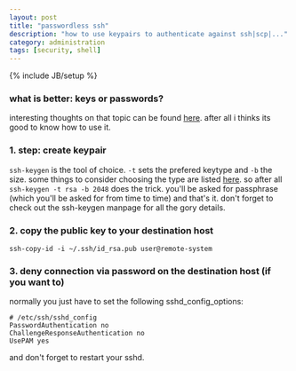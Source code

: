 ```yaml
---
layout: post
title: "passwordless ssh"
description: "how to use keypairs to authenticate against ssh|scp|..."
category: administration 
tags: [security, shell]
---
```

{% include JB/setup %}

### what is better: keys or passwords?

interesting thoughts on that topic can be found [here](http://lwn.net/Articles/369703/). after all i thinks its good to know how to use it.

### 1. step: create keypair

`ssh-keygen` is the tool of choice. `-t` sets the prefered keytype and `-b` the size. some things to consider choosing the type are listed [here](http://security.stackexchange.com/a/23385). so after all `ssh-keygen -t rsa -b 2048` does the trick. you'll be asked for passphrase (which you'll be asked for from time to time) and that's it.
don't forget to check out the ssh-keygen manpage for all the gory details. 

### 2. copy the public key to your destination host

`ssh-copy-id -i ~/.ssh/id_rsa.pub user@remote-system`

### 3. deny connection via password on the destination host (if you want to)

normally you just have to set the following sshd_config_options: 

	# /etc/ssh/sshd_config
	PasswordAuthentication no
	ChallengeResponseAuthentication no
	UsePAM yes

and don't forget to restart your sshd.
